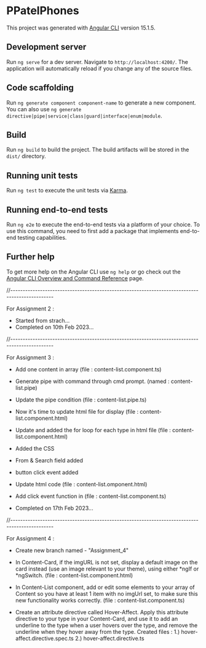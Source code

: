 # PPatelPhones

This project was generated with [Angular CLI](https://github.com/angular/angular-cli) version 15.1.5.

## Development server

Run `ng serve` for a dev server. Navigate to `http://localhost:4200/`. The application will automatically reload if you change any of the source files.

## Code scaffolding

Run `ng generate component component-name` to generate a new component. You can also use `ng generate directive|pipe|service|class|guard|interface|enum|module`.

## Build

Run `ng build` to build the project. The build artifacts will be stored in the `dist/` directory.

## Running unit tests

Run `ng test` to execute the unit tests via [Karma](https://karma-runner.github.io).

## Running end-to-end tests

Run `ng e2e` to execute the end-to-end tests via a platform of your choice. To use this command, you need to first add a package that implements end-to-end testing capabilities.

## Further help

To get more help on the Angular CLI use `ng help` or go check out the [Angular CLI Overview and Command Reference](https://angular.io/cli) page.



//-----------------------------------------------------------------------------------------------


For Assignment 2 :

- Started from strach...
- Completed on 10th Feb 2023...


//-----------------------------------------------------------------------------------------------


For Assignment 3 :

- Add one content in array (file : content-list.component.ts)
- Generate pipe with command through cmd prompt. (named : content-list.pipe)

- Update the pipe condition (file : content-list.pipe.ts)
- Now it's time to update html file for display (file : content-list.component.html)

- Update and added the for loop for each type in html file (file : content-list.component.html)
- Added the CSS

- From & Search field added 
- button click event added

- Update html code (file : content-list.omponent.html)
- Add click event function in (file : content-list.component.ts)

- Completed on 17th Feb 2023...


//-----------------------------------------------------------------------------------------------


For Assignment 4 :

- Create new branch named - "Assignment_4"

- In Content-Card, if the imgURL is not set, display a default image on the card
  instead (use an image relevant to your theme), using either *ngIf or *ngSwitch. 
  (file : content-list.component.html)
- In Content-List component, add or edit some elements to your array of Content so you
  have at least 1 item with no imgUrl set, to make sure this new functionality works correctly.
  (file : content-list.component.ts)

- Create an attribute directive called Hover-Affect. Apply this attribute directive to your
  type in your Content-Card, and use it to add an underline to the type when a user
  hovers over the type, and remove the underline when they hover away from the type.
  Created files : 
  1.) hover-affect.directive.spec.ts
  2.) hover-affect.directive.ts


